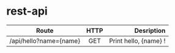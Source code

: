 # rest-api
| Route                     | HTTP  | Desription            |
| ------------------------- |:-----:| ---------------------:|
| /api/hello?name={name}    | GET   | Print hello, {name} ! |